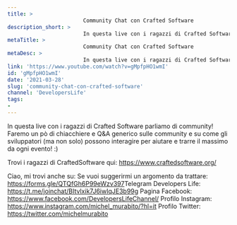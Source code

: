 ```yaml
---
title: > 
                        Community Chat con Crafted Software
description_short: > 
                        In questa live con i ragazzi di Crafted Software parliamo di community! Faremo un pò di chiacchiere e Q&A generico sulle ...
metaTitle: > 
                        Community Chat con Crafted Software
metaDesc: > 
                        In questa live con i ragazzi di Crafted Software parliamo di community! Faremo un pò di chiacchiere e Q&A generico sulle ...
link: 'https://www.youtube.com/watch?v=gMpfpHO1wmI'
id: 'gMpfpHO1wmI'
date: '2021-03-28'
slug: 'community-chat-con-crafted-software'
channel: 'DevelopersLife'
tags: 
- 
---
```

In questa live con i ragazzi di Crafted Software parliamo di community! 
Faremo un pò di chiacchiere e Q&A generico sulle community e su come gli sviluppatori (ma non solo) possono interagire per aiutare e trarre il massimo da ogni evento! :)

Trovi i ragazzi di CraftedSoftware qui: https://www.craftedsoftware.org/

Ciao, mi trovi anche su:
Se vuoi suggerirmi un argomento da trattare: https://forms.gle/QTQfGh6P99eWzv397​
Telegram Developers Life: https://t.me/joinchat/BItvlxik7J6iwIqJE3b99g
Pagina Facebook: https://www.facebook.com/DevelopersLifeChannel/
Profilo Instagram: https://www.instagram.com/michel_murabito/?hl=it
Profilo Twitter: https://twitter.com/michelmurabito​